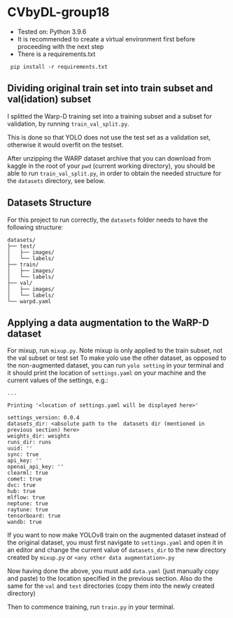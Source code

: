 # CVbyDL-group18

- Tested on: Python 3.9.6
- It is recommended to create a virtual environment first before proceeding with the next step
- There is a requirements.txt
```
 pip install -r requirements.txt
```

## Dividing original train set into train subset and val(idation) subset
I splitted the Warp-D training set into a training subset and a subset for validation, by running `train_val_split.py`. 

This is done so that YOLO does not use the test set as a validation set, otherwise it would overfit on the testset. 

After unzipping the WARP dataset archive that you can download from kaggle in the root of your `pwd` (current working directory), you should be able to run `train_val_split.py`, in order to obtain the needed structure for the `datasets` directory, see below.

## Datasets Structure

For this project to run correctly, the `datasets` folder needs to have the following structure:

```plaintext
datasets/
├── test/
│   ├── images/
│   └── labels/
├── train/
│   ├── images/
│   └── labels/
├── val/
│   ├── images/
│   └── labels/
└── warpd.yaml
```

## Applying a data augmentation to the WaRP-D dataset

For mixup, run `mixup.py`.
Note mixup is only applied to the train subset, not the val subset or test set
To make yolo use the other dataset, as opposed to the non-augmented dataset, you can run `yolo setting` in your terminal and it should print the location of `settings.yaml` on your machine and the current values of the settings, e.g.:
```
...

Printing '<location of settings.yaml will be displayed here>'

settings_version: 0.0.4
datasets_dir: <absolute path to the  datasets dir (mentioned in previous section) here>
weights_dir: weights
runs_dir: runs
uuid: ''
sync: true
api_key: ''
openai_api_key: ''
clearml: true
comet: true
dvc: true
hub: true
mlflow: true
neptune: true
raytune: true
tensorboard: true
wandb: true
```

If you want to now make YOLOv8 train on the augmented dataset instead of the original dataset, you must first navigate to `settings.yaml` and open it in an editor and change the current value of `datasets_dir` to the new directory created by `mixup.py` or `<any other data augmentation>.py`

Now having done the above, you must add `data.yaml` (just manually copy and paste) to the location specified in the previous section. Also do the same for the `val` and `test` directories (copy them into the newly created directory)

Then to commence training, run `train.py` in your terminal.